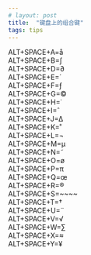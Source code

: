 ```yaml
---
# layout: post
title:  "键盘上的组合键"
tags: tips
---
```

ALT+SPACE+A=å  
ALT+SPACE+B=∫  
ALT+SPACE+D=∂  
ALT+SPACE+E=´  
ALT+SPACE+F=ƒ  
ALT+SPACE+G=©  
ALT+SPACE+H=˙  
ALT+SPACE+I=ˆ  
ALT+SPACE+J=∆  
ALT+SPACE+K=˚  
ALT+SPACE+L=¬  
ALT+SPACE+M=µ  
ALT+SPACE+N=˜  
ALT+SPACE+O=ø  
ALT+SPACE+P=π  
ALT+SPACE+Q=œ  
ALT+SPACE+R=®    
ALT+SPACE+S=~~~~    
ALT+SPACE+T=†  
ALT+SPACE+U=¨  
ALT+SPACE+V=√  
ALT+SPACE+W=∑  
ALT+SPACE+X=≈  
ALT+SPACE+Y=¥  

